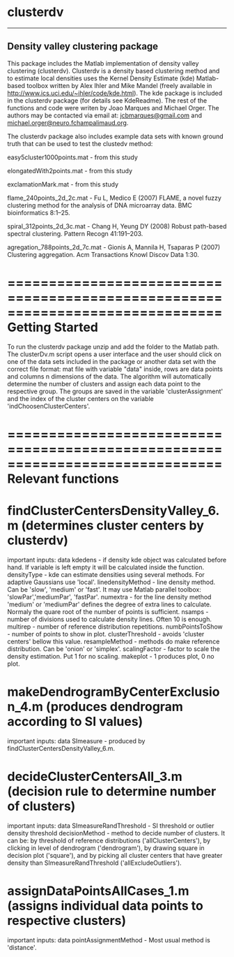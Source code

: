 # clusterdv
----------------------------------------------------------------------------
Density valley clustering package
----------------------------------------------------------------------------

This package includes the Matlab implementation of density valley clustering 
(clusterdv). Clusterdv is a density based clustering method and to estimate 
local densities uses the Kernel Density Estimate (kde) Matlab-based toolbox 
written by Alex Ihler and Mike Mandel (freely available in 
http://www.ics.uci.edu/~ihler/code/kde.html). The kde package is included 
in the clusterdv package (for details see KdeReadme). The rest of the 
functions and code were writen by Joao Marques and Michael Orger. The 
authors may be contacted via email at: jcbmarques@gmail.com and 
michael.orger@neuro.fchampalimaud.org.

The clusterdv package also includes example data sets with known ground truth 
that can be used to test the clustedv method: 

easy5cluster1000points.mat 	- from this study

elongatedWith2points.mat 	- from this study

exclamationMark.mat 		- from this study

flame_240points_2d_2c.mat 	- Fu  L, Medico  E (2007) FLAME, a novel 
fuzzy clustering method for the analysis of DNA microarray data. 
BMC bioinformatics 8:1–25.

spiral_312points_2d_3c.mat 	- Chang H, Yeung DY (2008) Robust 
path-based spectral clustering. Pattern Recogn 41:191–203.

agregation_788points_2d_7c.mat 	- Gionis A, Mannila H, Tsaparas P (2007)
 Clustering aggregation. Acm Transactions Knowl Discov Data 1:30.



==============================================================================
Getting Started
==============================================================================

To run the clusterdv package unzip and add the folder to the Matlab path. 
The clusterDv.m script opens a user interface and the user should click on 
one of the data sets included in the package or another data set with the 
correct file format: mat file with variable "data" inside, rows are data 
points and columns n dimensions of the data. The algorithm will automatically 
determine the number of clusters and assign each data point to the respective 
group. The groups are saved in the variable 'clusterAssignment' and the index 
of the cluster centers on the variable 'indChoosenClusterCenters'.

==============================================================================
Relevant functions
==============================================================================

findClusterCentersDensityValley_6.m (determines cluster centers by clusterdv)
==============================================================================
important inputs: 
data
kdedens 		- if density kde object was calculated before hand. 
			  If variable is left empty it will be calculated 
			  inside the function.
densityType 		- kde can estimate densities using several methods. 
			  For adaptive Gaussians use 'local'. 
linedensityMethod 	- line density method. Can be 'slow', 'medium' or 
			  'fast'. It may use Matlab parallel toolbox: 
			  'slowPar','mediumPar', 'fastPar'.
numextra 		- for the line density method 'medium' or 'mediumPar'
			  defines the degree of extra lines to calculate.
			  Normaly the quare root of the number of points
			  is sufficient. 
nsamps 			- number of divisions used to calculate density 
			  lines. Often 10 is enough.
multirep 		- number of reference distribution repetitions.
numbPointsToShow 	- number of points to show in plot.
clusterThreshold 	- avoids 'cluster centers' bellow this value.
resampleMethod 		- methods do make reference distribution. Can be 
			  'onion' or 'simplex'.
scalingFactor 		- factor to scale the density estimation. Put 1
			  for no scaling. 
makeplot 		- 1 produces plot, 0 no plot.

makeDendrogramByCenterExclusion_4.m (produces dendrogram according to SI values)
==============================================================================
important inputs: 
data
SImeasure 		- produced by findClusterCentersDensityValley_6.m. 

decideClusterCentersAll_3.m (decision rule to determine number of clusters)
==============================================================================
important inputs: 
data
SImeasureRandThreshold 	- SI threshold or outlier density threshold
decisionMethod          - method to decide number of clusters. It can be: 
			  by threshold of reference distributions 
			  ('allClusterCenters'), by clicking in level of 
			  dendrogram ('dendrogram'), by drawing square in 
			  decision plot ('square'), and by picking all cluster
			  centers that have greater density than 
			  SImeasureRandThreshold ('allExcludeOutliers').	

assignDataPointsAllCases_1.m (assigns individual data points to respective clusters)
==============================================================================
important inputs: 
data
pointAssignmentMethod 	- Most usual method is 'distance'.
